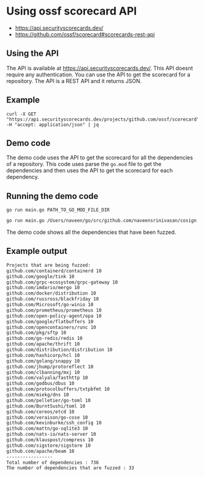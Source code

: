 # Using ossf scorecard API

- https://api.securityscorecards.dev/
- https://github.com/ossf/scorecard#scorecards-rest-api

## Using the API
The API is available at https://api.securityscorecards.dev/. This API doesnt require any authentication. You can use the API to get the scorecard for a repository. The API is a REST API and it returns JSON.

## Example
```
curl -X GET "https://api.securityscorecards.dev/projects/github.com/ossf/scorecard" -H "accept: application/json" | jq
```

## Demo code
The demo code uses the API to get the scorecard for all the dependencies of a repository.
This code uses parse the `go.mod` file to get the dependencies and then uses the API to get the scorecard for each dependency.

## Running the demo code
```
go run main.go PATH_TO_GO_MOD_FILE_DIR
```
``` bash
go run main.go /Users/naveen/go/src/github.com/naveensrinivasan/cosign

```

The demo code shows all the dependencies that have been fuzzed.

## Example output
``` bash
Projects that are being fuzzed:
github.com/containerd/containerd 10
github.com/google/tink 10
github.com/grpc-ecosystem/grpc-gateway 10
github.com/imdario/mergo 10
github.com/docker/distribution 10
github.com/russross/blackfriday 10
github.com/Microsoft/go-winio 10
github.com/prometheus/prometheus 10
github.com/open-policy-agent/opa 10
github.com/google/flatbuffers 10
github.com/opencontainers/runc 10
github.com/pkg/sftp 10
github.com/go-redis/redis 10
github.com/apache/thrift 10
github.com/distribution/distribution 10
github.com/hashicorp/hcl 10
github.com/golang/snappy 10
github.com/jhump/protoreflect 10
github.com/clbanning/mxj 10
github.com/valyala/fasthttp 10
github.com/godbus/dbus 10
github.com/protocolbuffers/txtpbfmt 10
github.com/miekg/dns 10
github.com/pelletier/go-toml 10
github.com/BurntSushi/toml 10
github.com/coreos/etcd 10
github.com/veraison/go-cose 10
github.com/kevinburke/ssh_config 10
github.com/mattn/go-sqlite3 10
github.com/nats-io/nats-server 10
github.com/klauspost/compress 10
github.com/sigstore/sigstore 10
github.com/apache/beam 10
-----------------
Total number of dependencies : 736
The number of dependencies that are fuzzed : 33
```



